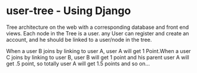 # user-tree - Using Django
<p>
Tree architecture on the web with a corresponding database and front end views.
Each node in the Tree is a user. any User can register and create an account, and he should be linked to a user/node in the tree.

</p>

<p>
When a user B joins by linking to user A, user A will get 1 Point.When a user C joins by linking to user B, user B will get 1 point and his parent user A will get .5 point, so totally user A will get 1.5 points and so on…

</p>
